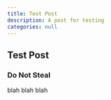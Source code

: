 ```yaml
---
title: Test Post
description: A post for testing
categories: null
---
```


## Test Post

### Do Not Steal 

blah blah blah

